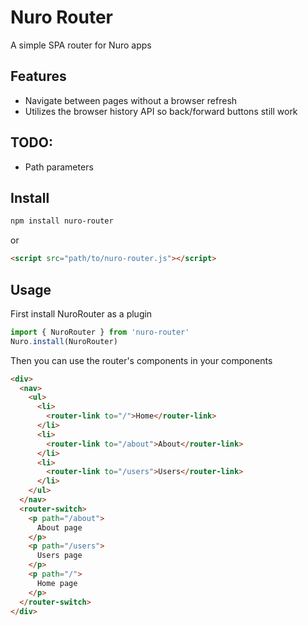 # Nuro Router

A simple SPA router for Nuro apps

## Features
* Navigate between pages without a browser refresh
* Utilizes the browser history API so back/forward buttons still work

## TODO:
* Path parameters

## Install
```bash
npm install nuro-router
```
or 
```html
<script src="path/to/nuro-router.js"></script>
```

## Usage
First install NuroRouter as a plugin
```js
import { NuroRouter } from 'nuro-router'
Nuro.install(NuroRouter)
```

Then you can use the router's components in your components
```html
<div>
  <nav>
    <ul>
      <li>
        <router-link to="/">Home</router-link>
      </li>
      <li>
        <router-link to="/about">About</router-link>
      </li>
      <li>
        <router-link to="/users">Users</router-link>
      </li>
    </ul>
  </nav>
  <router-switch>
    <p path="/about">
      About page
    </p>
    <p path="/users">
      Users page
    </p>
    <p path="/">
      Home page
    </p>
  </router-switch>
</div>
```